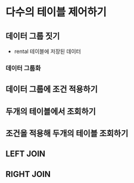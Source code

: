 # 다수의 테이블 제어하기

## 데이터 그룹 짓기
- rental 테이블에 저장된 데이터

###  데이터 그룹화

## 데이터 그룹에 조건 적용하기

## 두개의 테이블에서 조회하기

## 조건을 적용해 두개의 테이블 조회하기

## LEFT JOIN

## RIGHT JOIN
